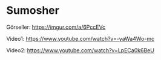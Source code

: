# Sumosher

Görseller: https://imgur.com/a/6PccEVc

Video1: https://www.youtube.com/watch?v=-yaWa4Wo-mc

Video2: https://www.youtube.com/watch?v=LpECa0k6BeU
